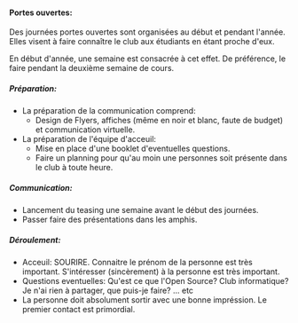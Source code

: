 #### Portes ouvertes:

Des journées portes ouvertes sont organisées au début et pendant l'année. Elles visent à faire connaître le club aux étudiants en étant proche d'eux. 

En début d'année, une semaine est consacrée à cet effet. De préférence, le faire pendant la deuxième semaine de cours.

##### Préparation:
- La préparation de la communication comprend:
	- Design de Flyers, affiches (même en noir et blanc, faute de budget) et communication virtuelle.
- La préparation de l'équipe d'acceuil:
	- Mise en place d'une booklet d'eventuelles questions. 
	- Faire un planning pour qu'au moin une personnes soit présente dans le club à toute heure. 
##### Communication:
- Lancement du teasing une semaine avant le début des journées.
- Passer faire des présentations dans les amphis.

##### Déroulement:
- Acceuil: SOURIRE. Connaitre le prénom de la personne est très important. S'intéresser (sincèrement) à la personne est très important.
- Questions eventuelles: Qu'est ce que l'Open Source? Club informatique? Je n'ai rien à partager, que puis-je faire? ... etc
- La personne doit absolument sortir avec une bonne impréssion. Le premier contact est primordial.
